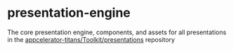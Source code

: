 # presentation-engine 

The core presentation engine, components, and assets for all presentations in the [appcelerator-titans/Toolkit/presentations](https://github.com/appcelerator-titans/Toolkit/tree/master/presentations) repository
